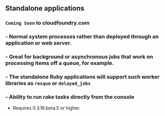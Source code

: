 ## Standalone applications 

### `Coming Soon` to cloudfoundry.com

### - Normal system processes rather than deployed through an application or web server. 

### - Great for background or asynchronous jobs that work on processing items off a queue, for example. 

### - The standalone Ruby applications will support such worker libraries as `resque` or `delayed_jobs` 

### - Ability to run rake tasks directly from the console

- Requires 0.3.16.beta.5 or higher.
